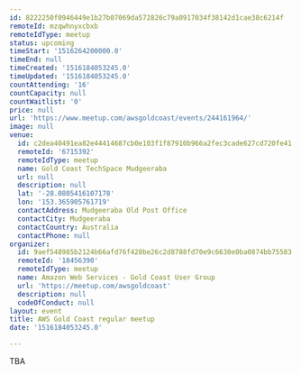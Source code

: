 ```yaml
---
id: 8222250f0946449e1b27b07069da572826c79a0917034f38142d1cae38c6214f
remoteId: mzqwhnyxcbxb
remoteIdType: meetup
status: upcoming
timeStart: '1516264200000.0'
timeEnd: null
timeCreated: '1516184053245.0'
timeUpdated: '1516184053245.0'
countAttending: '16'
countCapacity: null
countWaitlist: '0'
price: null
url: 'https://www.meetup.com/awsgoldcoast/events/244161964/'
image: null
venue:
  id: c2dea40491ea82e44414687cb0e103f1f87910b966a2fec3cade627cd720fe41
  remoteId: '6715392'
  remoteIdType: meetup
  name: Gold Coast TechSpace Mudgeeraba
  url: null
  description: null
  lat: '-28.0805416107178'
  lon: '153.365905761719'
  contactAddress: Mudgeeraba Old Post Office
  contactCity: Mudgeeraba
  contactCountry: Australia
  contactPhone: null
organizer:
  id: 9aef548985b2124b66afd76f428be26c2d8788fd70e9c6630e0ba0874bb75583
  remoteId: '18456390'
  remoteIdType: meetup
  name: Amazon Web Services - Gold Coast User Group
  url: 'https://meetup.com/awsgoldcoast'
  description: null
  codeOfConduct: null
layout: event
title: AWS Gold Coast regular meetup
date: '1516184053245.0'

---
```

<p>TBA</p> 
